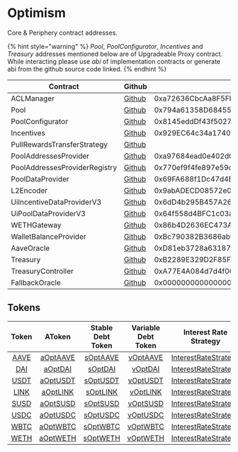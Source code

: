 # Optimism

Core & Periphery contract addresses.

{% hint style="warning" %}
_Pool_, _PoolConfigurator_, _Incentives_ and _Treasury_ addresses mentioned below are of Upgradeable Proxy contract. While interacting please use _abi_ of implementation contracts or generate abi from the github source code linked.
{% endhint %}

| Contract                      | Github                                                                                                                                | Address                                    |
| ----------------------------- | ------------------------------------------------------------------------------------------------------------------------------------- | ------------------------------------------ |
| ACLManager                    | [Github](https://github.com/aave/aave-v3-core/blob/master/contracts/protocol/configuration/ACLManager.sol)                            | 0xa72636CbcAa8F5FF95B2cc47F3CDEe83F3294a0B |
| Pool                          | [Github](https://github.com/aave/aave-v3-core/blob/master/contracts/protocol/pool/L2Pool.sol)                                         | 0x794a61358D6845594F94dc1DB02A252b5b4814aD |
| PoolConfigurator              | [Github](https://github.com/aave/aave-v3-core/blob/master/contracts/protocol/pool/PoolConfigurator.sol)                               | 0x8145eddDf43f50276641b55bd3AD95944510021E |
| Incentives                    | [Github](https://github.com/aave/aave-v3-periphery/blob/master/contracts/rewards/RewardsController.sol)                               | 0x929EC64c34a17401F460460D4B9390518E5B473e |
| PullRewardsTransferStrategy   | [Github](https://github.com/aave/aave-v3-periphery/blob/master/contracts/rewards/transfer-strategies/PullRewardsTransferStrategy.sol) |                                            |
| PoolAddressesProvider         | [Github](https://github.com/aave/aave-v3-core/blob/master/contracts/protocol/configuration/PoolAddressesProvider.sol)                 | 0xa97684ead0e402dC232d5A977953DF7ECBaB3CDb |
| PoolAddressesProviderRegistry | [Github](https://github.com/aave/aave-v3-core/blob/master/contracts/protocol/configuration/PoolAddressesProviderRegistry.sol)         | 0x770ef9f4fe897e59daCc474EF11238303F9552b6 |
| PoolDataProvider              | [Github](https://github.com/aave/aave-v3-core/blob/master/contracts/misc/AaveProtocolDataProvider.sol)                                | 0x69FA688f1Dc47d4B5d8029D5a35FB7a548310654 |
| L2Encoder                     | [Github](https://github.com/aave/aave-v3-core/blob/master/contracts/misc/L2Encoder.sol)                                               | 0x9abADECD08572e0eA5aF4d47A9C7984a5AA503dC |
| UiIncentiveDataProviderV3     | [Github](https://github.com/aave/aave-v3-periphery/blob/master/contracts/misc/UiIncentiveDataProviderV3.sol)                          | 0x6dD4b295B457A26CC2646aAf2519436681afb5d4 |
| UiPoolDataProviderV3          | [Github](https://github.com/aave/aave-v3-periphery/blob/master/contracts/misc/UiPoolDataProviderV3.sol)                               | 0x64f558d4BFC1c03a8c8B2ff84976fF04c762b51f |
| WETHGateway                   | [Github](https://github.com/aave/aave-v3-periphery/blob/master/contracts/misc/WETHGateway.sol)                                        | 0x86b4D2636EC473AC4A5dD83Fc2BEDa98845249A7 |
| WalletBalanceProvider         | [Github](https://github.com/aave/aave-v3-periphery/blob/master/contracts/misc/WalletBalanceProvider.sol)                              | 0xBc790382B3686abffE4be14A030A96aC6154023a |
| AaveOracle                    | [Github](https://github.com/aave/aave-v3-core/blob/master/contracts/misc/AaveOracle.sol)                                              | 0xD81eb3728a631871a7eBBaD631b5f424909f0c77 |
| Treasury                      | [Github](https://github.com/aave/aave-v3-periphery/blob/master/contracts/treasury/Collector.sol)                                      | 0xB2289E329D2F85F1eD31Adbb30eA345278F21bcf |
| TreasuryController            | [Github](https://github.com/aave/aave-v3-periphery/blob/master/contracts/treasury/CollectorController.sol)                            | 0xA77E4A084d7d4f064E326C0F6c0aCefd47A5Cb21 |
| FallbackOracle                | [Github](https://github.com/aave/aave-v3-core/blob/master/contracts/mocks/oracle/PriceOracle.sol)                                     | 0x0000000000000000000000000000000000000000 |

## Tokens

|                                              Token                                              |                                                AToken                                               |                                          Stable Debt Token                                          |                                         Variable Debt Token                                         |                                              Interest Rate Strategy                                             |
| :---------------------------------------------------------------------------------------------: | :-------------------------------------------------------------------------------------------------: | :-------------------------------------------------------------------------------------------------: | :-------------------------------------------------------------------------------------------------: | :-------------------------------------------------------------------------------------------------------------: |
|    [AAVE](https://optimistic.etherscan.io/address/0x76fb31fb4af56892a25e32cfc43de717950c9278)   |    [aOptAAVE](https://optimistic.etherscan.io/address/0xf329e36C7bF6E5E86ce2150875a84Ce77f477375)   |    [sOptAAVE](https://optimistic.etherscan.io/address/0xfAeF6A702D15428E588d4C0614AEFb4348D83D48)   |    [vOptAAVE](https://optimistic.etherscan.io/address/0xE80761Ea617F66F96274eA5e8c37f03960ecC679)   | [InterestRateStrategy](https://optimistic.etherscan.io/address/0xee1bac9355eaafcd1b68d272d640d870bc9b4b5c#code) |
|    [DAI](https://optimistic.etherscan.io/address/0xda10009cbd5d07dd0cecc66161fc93d7c9000da1)    |    [aOptDAI](https://optimistic.etherscan.io/address/0x82E64f49Ed5EC1bC6e43DAD4FC8Af9bb3A2312EE)    |    [sOptDAI](https://optimistic.etherscan.io/address/0xd94112B5B62d53C9402e7A60289c6810dEF1dC9B)    |    [vOptDAI](https://optimistic.etherscan.io/address/0x8619d80FB0141ba7F184CbF22fd724116D9f7ffC)    | [InterestRateStrategy](https://optimistic.etherscan.io/address/0xA9F3C3caE095527061e6d270DBE163693e6fda9D#code) |
| [USDT](https://optimistic.etherscan.io/address/0x94b008aa00579c1307b0ef2c499ad98a8ce58e58#code) | [aOptUSDT](https://optimistic.etherscan.io/address/0x6ab707aca953edaefbc4fd23ba73294241490620#code) | [sOptUSDT](https://optimistic.etherscan.io/address/0x70effc565db6eef7b927610155602d31b670e802#code) | [vOptUSDT](https://optimistic.etherscan.io/address/0xfb00ac187a8eb5afae4eace434f493eb62672df7#code) | [InterestRateStrategy](https://optimistic.etherscan.io/address/0x41B66b4b6b4c9dab039d96528D1b88f7BAF8C5A4#code) |
|    [LINK](https://optimistic.etherscan.io/address/0x350a791Bfc2C21F9Ed5d10980Dad2e2638ffa7f6)   |    [aOptLINK](https://optimistic.etherscan.io/address/0x191c10Aa4AF7C30e871E70C95dB0E4eb77237530)   | [sOptLINK](https://optimistic.etherscan.io/address/0x89D976629b7055ff1ca02b927BA3e020F22A44e4#code) |    [vOptLINK](https://optimistic.etherscan.io/address/0x953A573793604aF8d41F306FEb8274190dB4aE0e)   | [InterestRateStrategy](https://optimistic.etherscan.io/address/0xee1bac9355eaafcd1b68d272d640d870bc9b4b5c#code) |
|    [SUSD](https://optimistic.etherscan.io/address/0x8c6f28f2f1a3c87f0f938b96d27520d9751ec8d9)   |    [aOptSUSD](https://optimistic.etherscan.io/address/0x6d80113e533a2C0fe82EaBD35f1875DcEA89Ea97)   | [sOptSUSD](https://optimistic.etherscan.io/address/0xF15F26710c827DDe8ACBA678682F3Ce24f2Fb56E#code) |    [vOptSUSD](https://optimistic.etherscan.io/address/0x4a1c3aD6Ed28a636ee1751C69071f6be75DEb8B8)   | [InterestRateStrategy](https://optimistic.etherscan.io/address/0x41B66b4b6b4c9dab039d96528D1b88f7BAF8C5A4#code) |
|    [USDC](https://optimistic.etherscan.io/address/0x7f5c764cbc14f9669b88837ca1490cca17c31607)   |    [aOptUSDC](https://optimistic.etherscan.io/address/0x625E7708f30cA75bfd92586e17077590C60eb4cD)   | [sOptUSDC](https://optimistic.etherscan.io/address/0x307ffe186F84a3bc2613D1eA417A5737D69A7007#code) |    [vOptUSDC](https://optimistic.etherscan.io/address/0xFCCf3cAbbe80101232d343252614b6A3eE81C989)   | [InterestRateStrategy](https://optimistic.etherscan.io/address/0x41B66b4b6b4c9dab039d96528D1b88f7BAF8C5A4#code) |
|    [WBTC](https://optimistic.etherscan.io/address/0x68f180fcce6836688e9084f035309e29bf0a2095)   |    [aOptWBTC](https://optimistic.etherscan.io/address/0x078f358208685046a11C85e8ad32895DED33A249)   | [sOptWBTC](https://optimistic.etherscan.io/address/0x633b207Dd676331c413D4C013a6294B0FE47cD0e#code) |    [vOptWBTC](https://optimistic.etherscan.io/address/0x92b42c66840C7AD907b4BF74879FF3eF7c529473)   | [InterestRateStrategy](https://optimistic.etherscan.io/address/0xee1bac9355eaafcd1b68d272d640d870bc9b4b5c#code) |
|    [WETH](https://optimistic.etherscan.io/address/0x4200000000000000000000000000000000000006)   |    [aOptWETH](https://optimistic.etherscan.io/address/0xe50fA9b3c56FfB159cB0FCA61F5c9D750e8128c8)   | [sOptWETH](https://optimistic.etherscan.io/address/0xD8Ad37849950903571df17049516a5CD4cbE55F6#code) |    [vOptWETH](https://optimistic.etherscan.io/address/0x0c84331e39d6658Cd6e6b9ba04736cC4c4734351)   | [InterestRateStrategy](https://optimistic.etherscan.io/address/0xee1bac9355eaafcd1b68d272d640d870bc9b4b5c#code) |
